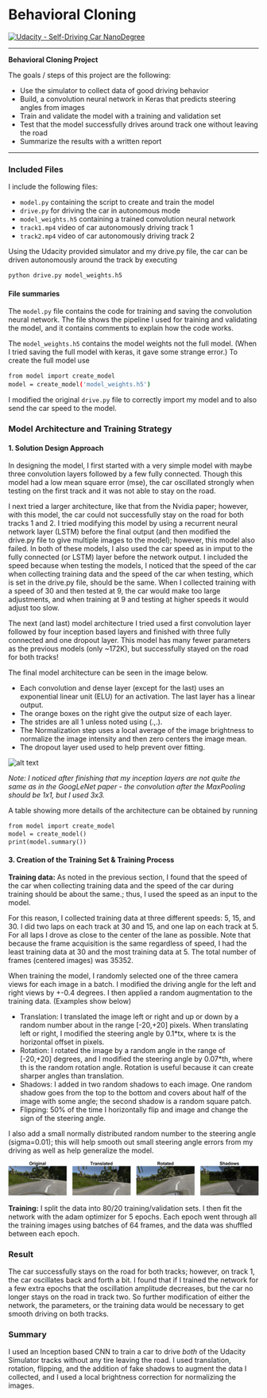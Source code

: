 # **Behavioral Cloning**

[![Udacity - Self-Driving Car NanoDegree](https://s3.amazonaws.com/udacity-sdc/github/shield-carnd.svg)](http://www.udacity.com/drive)

---
**Behavioral Cloning Project**

The goals / steps of this project are the following:
* Use the simulator to collect data of good driving behavior
* Build, a convolution neural network in Keras that predicts steering angles from images
* Train and validate the model with a training and validation set
* Test that the model successfully drives around track one without leaving the road
* Summarize the results with a written report

[//]: # (Image References)

[image1]: ./examples/CarND_BehavioralCloning_Model.png "Model Visualization"
[image2]: ./examples/image_augmentation.png "Augmentation"
[image3]: ./examples/placeholder_small.png "Recovery Image"
[image4]: ./examples/placeholder_small.png "Recovery Image"
[image5]: ./examples/placeholder_small.png "Recovery Image"
[image6]: ./examples/placeholder_small.png "Normal Image"
[image7]: ./examples/placeholder_small.png "Flipped Image"

---
### Included Files

I include the following files:
* `model.py` containing the script to create and train the model
* `drive.py` for driving the car in autonomous mode
* `model_weights.h5` containing a trained convolution neural network
* `track1.mp4` video of car autonomously driving track 1
* `track2.mp4` video of car autonomously driving track 2

Using the Udacity provided simulator and my drive.py file, the car can be driven autonomously around the track by executing
```sh
python drive.py model_weights.h5
```

#### File summaries

The `model.py` file contains the code for training and saving the convolution neural network. The file shows the pipeline I used for training and validating the model, and it contains comments to explain how the code works.

The `model_weights.h5` contains the model weights not the full model. (When I tried saving the full model with keras, it gave some strange error.) To create the full model use
```sh
from model import create_model
model = create_model('model_weights.h5')
```

I modified the original `drive.py` file to correctly import my model and to also send the car speed to the model.

### Model Architecture and Training Strategy

#### 1. Solution Design Approach

In designing the model, I first started with a very simple model with maybe three convolution layers followed by a few fully connected. Though this model had a low mean square error (mse), the car oscillated strongly when testing on the first track and it was not able to stay on the road.

I next tried a larger architecture, like that from the Nvidia paper; however, with this model, the car could not successfully stay on the road for both tracks 1 and 2. I tried modifying this model by using a recurrent neural network layer (LSTM) before the final output (and then modified the drive.py file to give multiple images to the model); however, this model also failed. In both of these models, I also used the car speed as in imput to the fully connected (or LSTM) layer before the network output. I included the speed because when testing the models, I noticed that the speed of the car when collecting training data and the speed of the car when testing, which is set in the drive.py file, should be the same. When I collected training with a speed of 30 and then tested at 9, the car would make too large adjustments, and when training at 9 and testing at higher speeds it would adjust too slow.

The next (and last) model architecture I tried used a first convolution layer followed by four inception based layers and finished with three fully connected and one dropout layer. This model has many fewer parameters as the previous models (only ~172K), but successfully stayed on the road for both tracks!

The final model architecture can be seen in the image below.
* Each convolution and dense layer (except for the last) uses an exponential linear unit (ELU) for an activation. The last layer has a linear output.
* The orange boxes on the right give the output size of each layer.
* The strides are all 1 unless noted using (.,.).
* The Normalization step uses a local average of the image brightness to normalize the image intensity and then zero centers the image mean.
* The dropout layer used used to help prevent over fitting.

![alt text][image1]

_Note: I noticed after finishing that my inception layers are not quite the same as in the GoogLeNet paper - the convolution after the MaxPooling should be 1x1, but I used 3x3._

A table showing more details of the architecture can be obtained by running
```sb
from model import create_model
model = create_model()
print(model.summary())
```

#### 3. Creation of the Training Set & Training Process

**Training data:**
As noted in the previous section, I found that the speed of the car when collecting training data and the speed of the car during training should be about the same.; thus, I used the speed as an input to the model.

For this reason, I collected training data at three different speeds: 5, 15, and 30. I did two laps on each track at 30 and 15, and one lap on each track at 5. For all laps I drove as close to the center of the lane as possible. Note that because the frame acquisition is the same regardless of speed, I had the least training data at 30 and the most training data at 5. The total number of frames (centered images) was 35352.

When training the model, I randomly selected one of the three camera views for each image in a batch. I modified the driving angle for the left and right views by +-0.4 degrees. I then applied a random augmentation to the training data. (Examples show below)
* Translation: I translated the image left or right and up or down by a random number about in the range [-20,+20] pixels. When translating left or right, I modified the steering angle by 0.1*tx, where tx is the horizontal offset in pixels.
* Rotation: I rotated the image by a random angle in the range of [-20,+20] degrees, and I modified the steering angle by 0.07*th, where th is the random rotation angle. Rotation is useful because it can create sharper angles than translation.
* Shadows: I added in two random shadows to each image. One random shadow goes from the top to the bottom and covers about half of the image with some angle; the second shadow is a random square patch.
* Flipping: 50% of the time I horizontally flip and image and change the sign of the steering angle.

I also add a small normally distributed random number to the steering angle (sigma=0.01); this will help smooth out small steering angle errors from my driving as well as help generalize the model.

![alt text][image2]

**Training:**
I split the data into 80/20 training/validation sets. I then fit the network with the adam optimizer for 5 epochs. Each epoch went through all the training images using batches of 64 frames, and the data was shuffled between each epoch.

### Result

The car successfully stays on the road for both tracks; however, on track 1, the car oscillates back and forth a bit. I found that if I trained the network for a few extra epochs that the oscillation amplitude decreases, but the car no longer stays on the road in track two. So further modification of either the network, the parameters, or the training data would be necessary to get smooth driving on both tracks.

### Summary
I used an Inception based CNN to train a car to drive _both_ of the Udacity Simulator tracks without any tire leaving the road. I used translation, rotation, flipping, and the addition of fake shadows to augment the data I collected, and I used a local brightness correction for normalizing the images.
